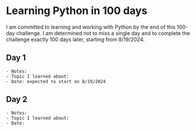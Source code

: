 # Learning Python in 100 days

I am committed to learning and working with Python by the end of this 100-day challenge. I am determined not to 
miss a single day and to complete the challenge exactly 100 days later, starting from 8/19/2024.

## Day 1

    - Notes: 
    - Topic I learned about: 
    - Date: expected to start on 8/19/2024

## Day 2

    - Notes:
    - Topic I learned about:
    - Date: 